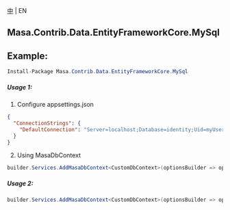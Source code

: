 [中](README.zh-CN.md) | EN

## Masa.Contrib.Data.EntityFrameworkCore.MySql

## Example:

```c#
Install-Package Masa.Contrib.Data.EntityFrameworkCore.MySql
```

##### Usage 1:

1. Configure appsettings.json

``` appsettings.json
{
  "ConnectionStrings": {
    "DefaultConnection": "Server=localhost;Database=identity;Uid=myUsername;Pwd=P@ssw0rd;"
  }
}
```

2. Using MasaDbContext

``` C#
builder.Services.AddMasaDbContext<CustomDbContext>(optionsBuilder => optionsBuilder.UseFilter().UseMySQL());
```

##### Usage 2:

``` C#
builder.Services.AddMasaDbContext<CustomDbContext>(optionsBuilder => optionsBuilder.UseFilter().UseMySQL("Server=localhost;Database=identity;Uid=myUsername;Pwd=P@ssw0rd;"));
```